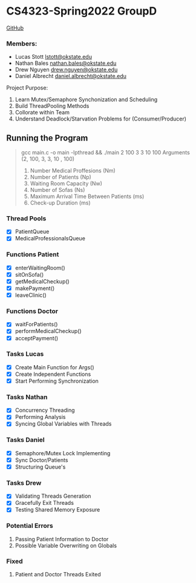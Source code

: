 # CS4323-Spring2022 GroupD
[GitHub](https://github.com/Dalbr00n/CS4323FGP/tree/master)
### Members: 
- Lucas Stott       lstott@okstate.edu
- Nathan Bales      nathan.bales@okstate.edu
- Drew Nguyen       drew.nguyen@okstate.edu
- Daniel Albrecht   daniel.albrecht@okstate.edu

Project Purpose:
1. Learn Mutex/Semaphore Synchonization and Scheduling 
2. Build ThreadPooling Methods
3. Collorate within Team 
4. Understand Deadlock/Starvation Problems for (Consumer/Producer)

## Running the Program <br />
> gcc main.c -o main -lpthread && ./main 2 100 3 3 10 100
> Arguments (2, 100, 3, 3, 10 , 100)
> 1. Number Medical Proffesions (Nm)
> 2. Number of Patients (Np)
> 3. Waiting Room Capacity (Nw)
> 4. Number of Sofas (Ns)
> 5. Maximum Arrival Time Between Patients (ms)
> 6. Check-up Duration (ms)


### Thread Pools 
- [X] PatientQueue
- [X] MedicalProfessionalsQueue

### Functions Patient
- [X] enterWaitingRoom()
- [X] sitOnSofa()
- [X] getMedicalCheckup()
- [X] makePayment()
- [X] leaveClinic()

### Functions Doctor
- [X] waitForPatients()
- [X] performMedicalCheckup()
- [X] acceptPayment()
  
### Tasks Lucas 
- [X] Create Main Function for Args()
- [X] Create Independent Functions 
- [X] Start Performing Synchronization

### Tasks Nathan 
- [X] Concurrency Threading 
- [X] Performing Analysis 
- [X] Syncing Global Variables with Threads

### Tasks Daniel
- [X] Semaphore/Mutex Lock Implementing 
- [X] Sync Doctor/Patients 
- [X] Structuring Queue's 

### Tasks Drew 
- [X] Validating Threads Generation
- [X] Gracefully Exit Threads
- [X] Testing Shared Memory Exposure 

### Potential Errors
1. Passing Patient Information to Doctor
2. Possible Variable Overwriting on Globals

### Fixed
1. Patient and Doctor Threads Exited  
